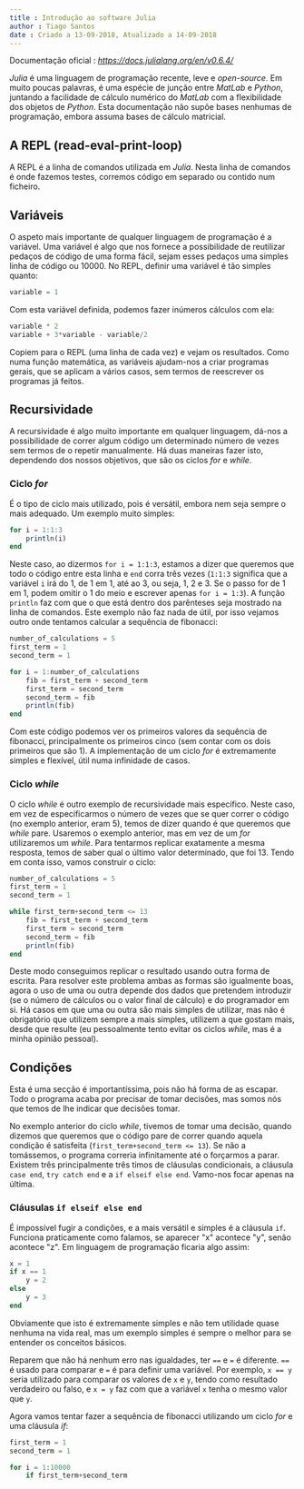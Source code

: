 ```yaml
---
title : Introdução ao software Julia
author : Tiago Santos
date : Criado a 13-09-2018, Atualizado a 14-09-2018
---
```


Documentação oficial : *https://docs.julialang.org/en/v0.6.4/*


*Julia* é uma linguagem de programação recente, leve e *open-source*. Em muito poucas palavras, é uma espécie de junção entre *MatLab* e *Python*, juntando a facilidade de cálculo numérico do *MatLab* com a flexibilidade dos objetos de *Python*. Esta documentação não supõe bases nenhumas de programação, embora assuma bases de cálculo matricial.


## A REPL (read-eval-print-loop)

A REPL é a linha de comandos utilizada em *Julia*. Nesta linha de comandos é onde fazemos testes, corremos código em separado ou contido num ficheiro.


## Variáveis

O aspeto mais importante de qualquer linguagem de programação é a variável. Uma variável é algo que nos fornece a possibilidade de reutilizar pedaços de código de uma forma fácil, sejam esses pedaços uma simples linha de código ou 10000. No REPL, definir uma variável é tão simples quanto:

```julia
variable = 1
```

Com esta variável definida, podemos fazer inúmeros cálculos com ela:

```julia
variable * 2
variable + 3*variable - variable/2
```

Copiem para o REPL (uma linha de cada vez) e vejam os resultados. Como numa função matemática, as variáveis ajudam-nos a criar programas gerais, que se aplicam a vários casos, sem termos de reescrever os programas já feitos.


## Recursividade

A recursividade é algo muito importante em qualquer linguagem, dá-nos a possibilidade de correr algum código um determinado número de vezes sem termos de o repetir manualmente. Há duas maneiras fazer isto, dependendo dos nossos objetivos, que são os ciclos *for* e *while*.


### Ciclo *for*

É o tipo de ciclo mais utilizado, pois é versátil, embora nem seja sempre o mais adequado. Um exemplo muito simples:

```julia
for i = 1:1:3 
    println(i)
end
```

Neste caso, ao dizermos `for i = 1:1:3`, estamos a dizer que queremos que todo o código entre esta linha e `end` corra três vezes (`1:1:3` significa que a variável `i` irá do 1, de 1 em 1, até ao 3, ou seja, 1, 2 e 3. Se o passo for de 1 em 1, podem omitir o 1 do meio e escrever apenas `for i = 1:3`). A função `println` faz com que o que está dentro dos parênteses seja mostrado na linha de comandos. Este exemplo não faz nada de útil, por isso vejamos outro onde tentamos calcular a sequência de fibonacci:

```julia
number_of_calculations = 5
first_term = 1
second_term = 1

for i = 1:number_of_calculations
    fib = first_term + second_term
    first_term = second_term
    second_term = fib
    println(fib)
end
```

Com este código podemos ver os primeiros valores da sequência de fibonacci, principalmente os primeiros cinco (sem contar com os dois primeiros que são 1). A implementação de um ciclo *for* é extremamente simples e flexível, útil numa infinidade de casos.


### Ciclo *while*

O ciclo *while* é outro exemplo de recursividade mais específico. Neste caso, em vez de especificarmos o número de vezes que se quer correr o código (no exemplo anterior, eram 5), temos de dizer quando é que queremos que *while* pare. Usaremos o exemplo anterior, mas em vez de um *for* utilizaremos um *while*. Para tentarmos replicar exatamente a mesma resposta, temos de saber qual o último valor determinado, que foi 13. Tendo em conta isso, vamos construir o ciclo:

```julia
number_of_calculations = 5
first_term = 1
second_term = 1

while first_term+second_term <= 13
    fib = first_term + second_term
    first_term = second_term
    second_term = fib
    println(fib)
end
```

Deste modo conseguimos replicar o resultado usando outra forma de escrita. Para resolver este problema ambas as formas são igualmente boas, agora o uso de uma ou outra depende dos dados que pretendem introduzir (se o número de cálculos ou o valor final de cálculo) e do programador em si. Há casos em que uma ou outra são mais simples de utilizar, mas não é obrigatório que utilizem sempre a mais simples, utilizem a que gostam mais, desde que resulte (eu pessoalmente tento evitar os ciclos *while*, mas é a minha opinião pessoal).


## Condições

Esta é uma secção é importantíssima, pois não há forma de as escapar. Todo o programa acaba por precisar de tomar decisões, mas somos nós que temos de lhe indicar que decisões tomar.

No exemplo anterior do ciclo *while*, tivemos de tomar uma decisão, quando dizemos que queremos que o código pare de correr quando aquela condição é satisfeita (`first_term+second_term <= 13`). Se não a tomássemos, o programa correria infinitamente até o forçarmos a parar. Existem três principalmente três timos de cláusulas condicionais, a cláusula `case end`, `try catch end` e a `if elseif else end`. Vamo-nos focar apenas na última.


### Cláusulas `if elseif else end`

É impossível fugir a condições, e a mais versátil e simples é a cláusula `if`. Funciona praticamente como falamos, se aparecer "x" acontece "y", senão acontece "z". Em linguagem de programação ficaria algo assim:

```julia
x = 1
if x == 1
    y = 2
else
    y = 3
end
```

Obviamente que isto é extremamente simples e não tem utilidade quase nenhuma na vida real, mas um exemplo simples é sempre o melhor para se entender os conceitos básicos. 

Reparem que não há nenhum erro nas igualdades, ter `==` e `=` é diferente. `==` é usado para comparar e `=` é para definir uma variável. Por exemplo, `x == y` seria utilizado para comparar os valores de `x` e `y`, tendo como resultado verdadeiro ou falso, e `x = y` faz com que a variável `x` tenha o mesmo valor que `y`.

Agora vamos tentar fazer a sequência de fibonacci utilizando um ciclo *for* e uma cláusula *if*:

```julia
first_term = 1
second_term = 1

for i = 1:10000
    if first_term+second_term 
```
